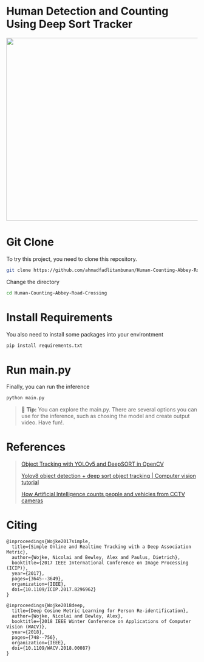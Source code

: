 # Human Detection and Counting Using Deep Sort Tracker
<center><img src="https://media.giphy.com/media/i0TCjAceRU9cTEvKUd/giphy.gif" width="845" height="480"></center>

# Git Clone
To try this project, you need to clone this repository.

```bash
git clone https://github.com/ahmadfadlitambunan/Human-Counting-Abbey-Road-Crossing.git` 
```

Change the directory
```bash
cd Human-Counting-Abbey-Road-Crossing
```

# Install Requirements
You also need to install some packages into your environtment

```bash
pip install requirements.txt
```

# Run main.py
Finally, you can run the inference

```bash
python main.py
```

> :memo: **Tip:** You can explore the main.py. There are several options you can use for the inference,
> such as chosing the model and create output video. Have fun!.

# References

>[Object Tracking with YOLOv5 and DeepSORT in OpenCV](https://youtu.be/IuVnYfg4vPQ?si=IZoAxyvyuE6VasS1)
>
>[Yolov8 object detection + deep sort object tracking | Computer vision tutorial](https://youtu.be/jIRRuGN0j5E?si=6ycO4KhwkN_96cwL)
>
>[How Artificial Intelligence counts people and vehicles from CCTV cameras](https://youtu.be/Ro36g2PEkBo?si=y19SnDDsF5oBh_DQ)

# Citing

    @inproceedings{Wojke2017simple,
      title={Simple Online and Realtime Tracking with a Deep Association Metric},
      author={Wojke, Nicolai and Bewley, Alex and Paulus, Dietrich},
      booktitle={2017 IEEE International Conference on Image Processing (ICIP)},
      year={2017},
      pages={3645--3649},
      organization={IEEE},
      doi={10.1109/ICIP.2017.8296962}
    }

    @inproceedings{Wojke2018deep,
      title={Deep Cosine Metric Learning for Person Re-identification},
      author={Wojke, Nicolai and Bewley, Alex},
      booktitle={2018 IEEE Winter Conference on Applications of Computer Vision (WACV)},
      year={2018},
      pages={748--756},
      organization={IEEE},
      doi={10.1109/WACV.2018.00087}
    }












